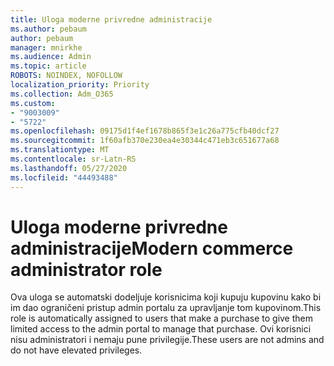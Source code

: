 ```yaml
---
title: Uloga moderne privredne administracije
ms.author: pebaum
author: pebaum
manager: mnirkhe
ms.audience: Admin
ms.topic: article
ROBOTS: NOINDEX, NOFOLLOW
localization_priority: Priority
ms.collection: Adm_O365
ms.custom:
- "9003009"
- "5722"
ms.openlocfilehash: 09175d1f4ef1678b865f3e1c26a775cfb40dcf27
ms.sourcegitcommit: 1f60afb370e230ea4e30344c471eb3c651677a68
ms.translationtype: MT
ms.contentlocale: sr-Latn-RS
ms.lasthandoff: 05/27/2020
ms.locfileid: "44493488"
---
```

# <a name="modern-commerce-administrator-role"></a><span data-ttu-id="ef6f5-102">Uloga moderne privredne administracije</span><span class="sxs-lookup"><span data-stu-id="ef6f5-102">Modern commerce administrator role</span></span>

<span data-ttu-id="ef6f5-103">Ova uloga se automatski dodeljuje korisnicima koji kupuju kupovinu kako bi im dao ograničeni pristup admin portalu za upravljanje tom kupovinom.</span><span class="sxs-lookup"><span data-stu-id="ef6f5-103">This role is automatically assigned to users that make a purchase to give them limited access to the admin portal to manage that purchase.</span></span> <span data-ttu-id="ef6f5-104">Ovi korisnici nisu administratori i nemaju pune privilegije.</span><span class="sxs-lookup"><span data-stu-id="ef6f5-104">These users are not admins and do not have elevated privileges.</span></span>

